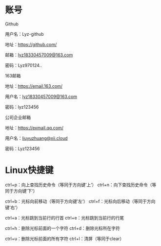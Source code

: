 # 账号

Github

用户名：Lyz-github

地址：https://github.com/

邮箱：[lyz18330457009@163.com](mailto:lyz18330457009@163.com)

密码：Lyz970124..

163邮箱

地址：https://email.163.com/

用户名：[lyz18330457009@163.com](mailto:lyz18330457009@163.com)

密码：lyz123456

公司企业邮箱

地址：https://exmail.qq.com/

用户名：[liuyuzhuang@xii.cloud](mailto:liuyuzhuang@xii.cloud)

密码：Lyz123456

# Linux快捷键

ctrl+p：向上查找历史命令（等同于方向键’上‘）			ctrl+n：向下查找历史命令（等同于方向键’下‘）

ctrl+b：光标向前移动（等同于方向键’左‘）					ctrl+f：光标向后移动（等同于方向键’右‘）

ctrl+a：光标跳到当前行的行首										 ctrl+e：光标跳到当前行的行尾

ctrl+h：删除光标前面的一个字符									 ctrl+d：删除光标所在字符

ctrl+u：删除光标前面的所有字符									 ctrl+l：清屏（等同于clear）